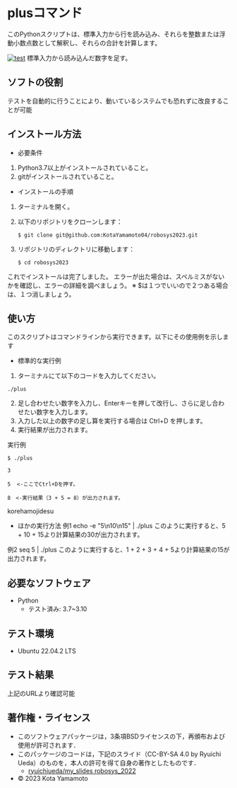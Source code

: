 # plusコマンド
このPythonスクリプトは、標準入力から行を読み込み、それらを整数または浮動小数点数として解釈し、それらの合計を計算します。

[![test](https://github.com/KotaYamamoto04/robosys2023/actions/workflows/test.yml/badge.svg)](https://github.com/KotaYamamoto04/robosys2023/actions/workflows/test.yml)
標準入力から読み込んだ数字を足す。

## ソフトの役割
テストを自動的に行うことにより、動いているシステムでも恐れずに改良することが可能

## インストール方法
* 必要条件
1. Python3.7以上がインストールされていること。
2. gitがインストールされていること。

* インストールの手順
1. ターミナルを開く。

2. 以下のリポジトリをクローンします：
    ```
    $ git clone git@github.com:KotaYamamoto04/robosys2023.git
    ```

3. リポジトリのディレクトリに移動します：
    ```
    $ cd robosys2023
    ```

これでインストールは完了しました。
エラーが出た場合は、スペルミスがないかを確認し、エラーの詳細を調べましょう。
※ $は１つでいいので２つある場合は、１つ消しましょう。

## 使い方
このスクリプトはコマンドラインから実行できます。以下にその使用例を示します

* 標準的な実行例

1. ターミナルにて以下のコードを入力してください。
```
./plus
```
2. 足し合わせたい数字を入力し、Enterキーを押して改行し、さらに足し合わせたい数字を入力します。
3. 入力した以上の数字の足し算を実行する場合は Ctrl+D を押します。
4. 実行結果が出力されます。

実行例
```
$ ./plus
```
```
3
```
```
5  <-ここでCtrl+Dを押す。
```
```
8　<-実行結果（3 + 5 = 8）が出力されます。
```

korehamojidesu 
* ほかの実行方法
例1
echo -e "5\n10\n15" | ./plus
このように実行すると、5 + 10 + 15より計算結果の30が出力されます。

例2
seq 5 | ./plus
このように実行すると、1 + 2 + 3 + 4 + 5より計算結果の15が出力されます。

## 必要なソフトウェア
* Python
  * テスト済み: 3.7~3.10

## テスト環境
* Ubuntu 22.04.2 LTS

## テスト結果
上記のURLより確認可能

## 著作権・ライセンス
 * このソフトウェアパッケージは，3条項BSDライセンスの下，再頒布および使用が許可されます．
 * このパッケージのコードは，下記のスライド（CC-BY-SA 4.0 by Ryuichi Ueda）のものを，本人の許可を得て自身の著作としたものです．
      * [ryuichiueda/my_slides robosys_2022](https://github.com/ryuichiueda/my_slides/tree/master/robosys_2022)
 * © 2023 Kota Yamamoto

